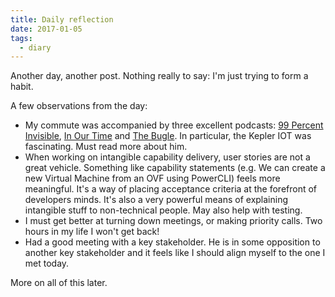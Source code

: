 ```yaml
---
title: Daily reflection
date: 2017-01-05
tags:
  - diary
---
```

Another day, another post. Nothing really to
say: I'm just trying to form a habit.

A few observations from the day:

* My commute was accompanied by three
  excellent podcasts:
  [99 Percent Invisible](http://99percentinvisible.org/episode/mini-stories-volume-1/),
  [In Our Time](http://www.bbc.co.uk/programmes/b085xpzf) and
  [The Bugle](http://thebuglepodcast.com).
  In particular, the Kepler IOT was
  fascinating. Must read more about him.<!-- more -->
* When working on intangible capability
  delivery, user stories are not a great
  vehicle. Something like capability
  statements (e.g. We can create a new
  Virtual Machine from an OVF using PowerCLI)
  feels more meaningful. It's a way of
  placing acceptance criteria at the forefront
  of developers minds. It's also a very
  powerful means of explaining intangible
  stuff to non-technical people. May also
  help with testing.
* I must get better at turning down meetings,
  or making priority calls. Two hours in my
  life I won't get back!
* Had a good meeting with a key stakeholder.
  He is in some opposition to another key
  stakeholder and it feels like I should
  align myself to the one I met today.

More on all of this later.